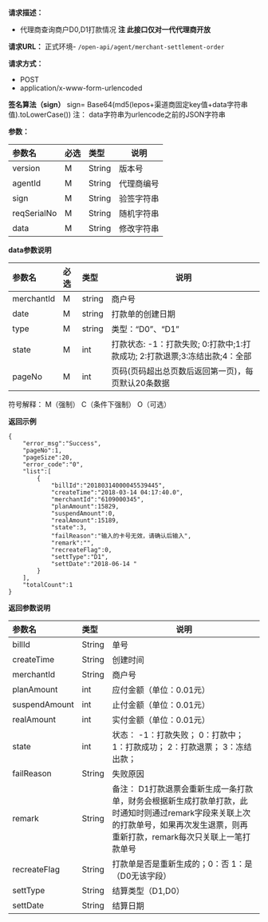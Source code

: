 **请求描述：** 

- 代理商查询商户D0,D1打款情况
**注 此接口仅对一代代理商开放**

**请求URL：** 
正式环境- ` /open-api/agent/merchant-settlement-order `

**请求方式：**

- POST 
- application/x-www-form-urlencoded

**签名算法（sign）**
sign= Base64(md5(lepos+渠道商固定key值+data字符串值).toLowerCase())
注： data字符串为urlencode之前的JSON字符串

**参数：** 

| 参数名      | 必选 | 类型   | 说明       |
| :---------- | :--- | :----- | ---------- |
| version     | M    | String | 版本号     |
| agentId     | M    | String | 代理商编号 |
| sign        | M    | String | 验签字符串 |
| reqSerialNo | M    | String | 随机字符串 |
| data        | M    | String | 修改字符串 |

 **data参数说明** 

| 参数名     | 必选 | 类型   | 说明                                                         |
| :--------- | :--- | :----- | ------------------------------------------------------------ |
| merchantId | M    | string | 商户号                                                       |
| date       | M    | string | 打款单的创建日期                                             |
| type       | M    | string | 类型：“D0”、“D1”                                             |
| state      | M    | int    | 打款状态: -1：打款失败; 0:打款中;1:打款成功; 2:打款退票;3:冻结出款;4：全部 |
| pageNo     | M    | int    | 页码(页码超出总页数后返回第一页)，每页默认20条数据           |

符号解释： M（强制） C（条件下强制） O（可选）

 **返回示例**

``` 
{
    "error_msg":"Success",
    "pageNo":1,
    "pageSize":20,
    "error_code":"0",
    "list":[
        {
            "billId":"20180314000045539445",
            "createTime":"2018-03-14 04:17:40.0",
            "merchantId":"6109000345",
            "planAmount":15829,
            "suspendAmount":0,
            "realAmount":15189,
            "state":3,
            "failReason":"输入的卡号无效，请确认后输入",
            "remark":"",
            "recreateFlag":0,
            "settType":"D1",
            "settDate":"2018-06-14 "
        }
    ],
    "totalCount":1
}
```

 **返回参数说明** 

| 参数名        | 类型   | 说明                                                         |
| :------------ | :----- | ------------------------------------------------------------ |
| billId        | String | 单号                                                         |
| createTime    | String | 创建时间                                                     |
| merchantId    | String | 商户号                                                       |
| planAmount    | int    | 应付金额（单位：0.01元）                                     |
| suspendAmount | int    | 止付金额（单位：0.01元）                                     |
| realAmount    | int    | 实付金额（单位：0.01元）                                     |
| state         | int    | 状态： -1：打款失败； 0：打款中； 1：打款成功； 2：打款退票； 3：冻结出款； |
| failReason    | String | 失败原因                                                     |
| remark        | String | 备注： D1打款退票会重新生成一条打款单，财务会根据新生成打款单打款，此时通知时则通过remark字段来关联上次的打款单号，如果再次发生退票，则再重新打款，remark每次只关联上一笔打款单号 |
| recreateFlag  | String | 打款单是否是重新生成的；0：否 1：是 （D0无该字段）           |
| settType      | String | 结算类型（D1,D0）                                            |
| settDate      | String | 结算日期                                                     |
